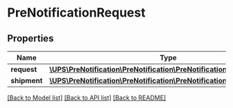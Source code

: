 # PreNotificationRequest

## Properties
Name | Type | Description | Notes
------------ | ------------- | ------------- | -------------
**request** | [**\UPS\PreNotification\PreNotification\PreNotificationRequestRequest**](PreNotificationRequestRequest.md) |  | 
**shipment** | [**\UPS\PreNotification\PreNotification\PreNotificationRequestShipment**](PreNotificationRequestShipment.md) |  | 

[[Back to Model list]](../../README.md#documentation-for-models) [[Back to API list]](../../README.md#documentation-for-api-endpoints) [[Back to README]](../../README.md)

